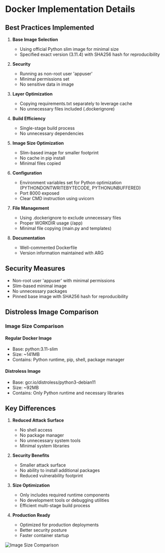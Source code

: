 # Docker Implementation Details

## Best Practices Implemented

1. **Base Image Selection**

   - Using official Python slim image for minimal size
   - Specified exact version (3.11.4) with SHA256 hash for reproducibility

2. **Security**

   - Running as non-root user 'appuser'
   - Minimal permissions set
   - No sensitive data in image

3. **Layer Optimization**

   - Copying requirements.txt separately to leverage cache
   - No unnecessary files included (.dockerignore)

4. **Build Efficiency**

   - Single-stage build process
   - No unnecessary dependencies

5. **Image Size Optimization**

   - Slim-based image for smaller footprint
   - No cache in pip install
   - Minimal files copied

6. **Configuration**

   - Environment variables set for Python optimization (PYTHONDONTWRITEBYTECODE, PYTHONUNBUFFERED)
   - Port 8000 exposed
   - Clear CMD instruction using uvicorn

7. **File Management**

   - Using .dockerignore to exclude unnecessary files
   - Proper WORKDIR usage (/app)
   - Minimal file copying (main.py and templates)

8. **Documentation**
   - Well-commented Dockerfile
   - Version information maintained with ARG

## Security Measures

- Non-root user 'appuser' with minimal permissions
- Slim-based minimal image
- No unnecessary packages
- Pinned base image with SHA256 hash for reproducibility

## Distroless Image Comparison

### Image Size Comparison

#### Regular Docker Image

- Base: python:3.11-slim
- Size: ~141MB
- Contains: Python runtime, pip, shell, package manager

#### Distroless Image

- Base: gcr.io/distroless/python3-debian11
- Size: ~92MB
- Contains: Only Python runtime and necessary libraries

## Key Differences

1. **Reduced Attack Surface**

   - No shell access
   - No package manager
   - No unnecessary system tools
   - Minimal system libraries

2. **Security Benefits**

   - Smaller attack surface
   - No ability to install additional packages
   - Reduced vulnerability footprint

3. **Size Optimization**

   - Only includes required runtime components
   - No development tools or debugging utilities
   - Efficient multi-stage build process

4. **Production Ready**
   - Optimized for production deployments
   - Better security posture
   - Faster container startup

![Image Size Comparison](docker-sizes.png)
